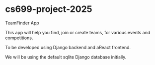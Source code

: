 # cs699-project-2025

TeamFinder App

This app will help you find, join or create teams, for various events and competitions.


To be developed using Django backend and aReact frontend.

We will be using the default sqlite Django database initially.